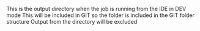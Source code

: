 This is the output directory when the job is running from the IDE in DEV mode
This will be included in GIT so the folder is included in the GIT folder structure
Output from the directory will be excluded